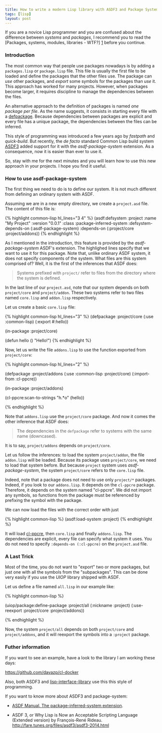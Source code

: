 ```yaml
---
title: How to write a modern Lisp library with ASDF3 and Package System
tags: [lisp]
layout: post
---
```


If you are a novice Lisp programmer and you are confused about the
difference between *systems* and *packages*, I recommend you to read
the [Packages, systems, modules, libraries - WTF?] [1] before you
continue.

### Introduction

The most common way that people use packages nowadays is by adding a
`packages.lisp` or `package.lisp` file. This file is usually the first
file to be loaded and define the packages that the other files
use. The package can *use* other packages, and *export* some symbols
for the packages than *use* it. This approach has worked for many
projects. However, when packages become larger, it requires discipline
to manage the dependencies between the files.

An alternative approach to the definition of packages is named *one
package per file*. As the name suggests, it consists in starting every
file with a [defpackage](http://clhs.lisp.se/Body/m_defpkg.htm). Because
dependencies between packages are explicit and every file has a unique
package, the dependencies between the files can be inferred.

This style of programming was introduced a few years ago by *fastpath*
and *quick-build*. But recently, the *de facto* standard Common Lisp
build system [ASDF3](http://common-lisp.net/project/asdf/) added
support for it with the *asdf-package-system* extension. As a
consequence, now it is easier than ever to use it.

So, stay with me for the next minutes and you will learn how to use
this new approach in your projects. I hope you find it useful.

### How to use asdf-package-system

The first thing we need to do is to define our system. It is not much
different from defining an ordinary system with ASDF.

Assuming we are in a new empty directory, we create a `project.asd`
file. The content of this file is:

{% highlight common-lisp hl_lines="3 4" %}
(asdf:defsystem :project
  :name "My Project"
  :version "0.0.1"
  :class :package-inferred-system
  :defsystem-depends-on (:asdf-package-system)
  :depends-on (:project/core :project/addons))
{% endhighlight %}

As I mentioned in the introduction, this feature is provided by the
*asdf-package-system* ASDF's extension. The highlighed lines specify
that we want to use it for this package. Note that, unlike ordinary
ASDF system, it does not specify components of the system. What files
are this system comprised of? Well, it is the first of the inferences
that ASDF does:

> Systems prefixed with `project/` refer to files from the directory
> where the system is defined.

In the last line of our `project.asd`, note that our system depends on
both `project/core` and `project/addon`. These two systems refer to
two files named `core.lisp` and `addon.lisp` respectively.

Let us create a basic `core.lisp` file:

{% highlight common-lisp hl_lines="3" %}
(defpackage :project/core
  (:use :common-lisp)
  (:export #:hello))

(in-package :project/core)

(defun hello ()
  "Hello!")
{% endhighlight %}


Now, let us write the file `addons.lisp` to use the function exported
from `project/core`:

{% highlight common-lisp hl_lines="2" %}

(defpackage :project/addons
  (:use :common-lisp :project/core)
  (:import-from :cl-ppcre))

(in-package :project/addons)

(cl-ppcre:scan-to-strings "h.*o" (hello))

{% endhighlight %}

Note that `addons.lisp` use the `project/core` package. And now it
comes the other inference that ASDF does:

> The dependencies in the `defpackage` refer to systems with the same
> name (downcased).

It is to say, `project/addons` depends on `project/core`.

Let us follow the inferences: to load the system `project/addon`, the
file `addon.lisp` will be loaded. Because its package uses
`project/core`, we need to load that system before. But because
`project` system uses *asdf-package-system*, the system `project/core`
refers to the `core.lisp` file.

Indeed, note that a package does not need to use only `project/*`
packages. Indeed, if you look to our `addons.lisp`. It depends on the
`cl-ppcre` package. Therefore, it depends on the system named
"cl-ppcre". We did not import any symbols, so functions from the
package must be referenced by prefixing the symbol with the package.

We can now load the files with the correct order with just

{% highlight common-lisp %}
(asdf:load-system :project)
{% endhighlight %}

It will load [cl-ppcre](http://weitz.de/cl-ppcre/), then `core.lisp`
and finally `addons.lisp`. The dependencies are explicit, every file
can specify what system it uses. You do not need to specify
`:depends-on (:cl-ppcre)` on the `project.asd` file.


### A Last Trick

Most of the time, you do not want to "export" two or more packages,
but just one with all the symbols from the "subpackages". This can be
done very easily if you use the *UIOP* library shipped with ASDF.

Let us define a file named `all.lisp` in our example like:

{% highlight common-lisp %}

(uiop/package:define-package :project/all
  (:nickname :project)
  (:use-reexport :project/core :project/addons))

{% endhighlight %}

Now, the system `project/all` depends on both `project/core` and
`project/addons`, and it will reexport the symbols into a `:project`
package.

### Futher information

If you want to see an example, have a look to the library I am working
these days:

<https://github.com/davazp/cl-docker>

Also, both ASDF3 and
[lisp-interface-library](https://github.com/fare/lisp-interface-library/)
use this this style of programming.

If you want to know more about ASDF3 and package-system:

- [ASDF Manual. The package-inferred-system extension](http://common-lisp.net/project/asdf/asdf/The-package_002dinferred_002dsystem-extension.html#The-package_002dinferred_002dsystem-extension).

- ASDF 3, or Why Lisp is Now an Acceptable Scripting Language  
  (Extended version) by François-René Rideau.  
  <http://fare.tunes.org/files/asdf3/asdf3-2014.html>



[1]: http://weitz.de/packages.html "Packages, systems, modules, libraries - WTF?"

